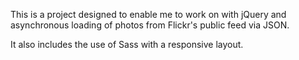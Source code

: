 This is a project designed to enable me to work on with jQuery and 
asynchronous loading of photos from Flickr's public feed via JSON.

It also includes the use of Sass with a responsive layout.
